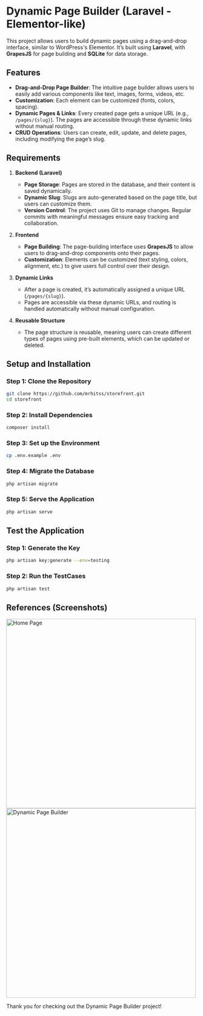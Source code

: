 # Dynamic Page Builder (Laravel - Elementor-like)

This project allows users to build dynamic pages using a drag-and-drop interface, similar to WordPress's Elementor. It’s built using **Laravel**, with **GrapesJS** for page building and **SQLite** for data storage.

## Features

- **Drag-and-Drop Page Builder**: The intuitive page builder allows users to easily add various components like text, images, forms, videos, etc.
- **Customization**: Each element can be customized (fonts, colors, spacing).
- **Dynamic Pages & Links**: Every created page gets a unique URL (e.g., `/pages/{slug}`). The pages are accessible through these dynamic links without manual routing.
- **CRUD Operations**: Users can create, edit, update, and delete pages, including modifying the page’s slug.

## Requirements

1. **Backend (Laravel)**
    - **Page Storage**: Pages are stored in the database, and their content is saved dynamically.
    - **Dynamic Slug**: Slugs are auto-generated based on the page title, but users can customize them.
    - **Version Control**: The project uses Git to manage changes. Regular commits with meaningful messages ensure easy tracking and collaboration.

2. **Frontend**
    - **Page Building**: The page-building interface uses **GrapesJS** to allow users to drag-and-drop components onto their pages.
    - **Customization**: Elements can be customized (text styling, colors, alignment, etc.) to give users full control over their design.

3. **Dynamic Links**
    - After a page is created, it’s automatically assigned a unique URL (`/pages/{slug}`).
    - Pages are accessible via these dynamic URLs, and routing is handled automatically without manual configuration.

4. **Reusable Structure**
    - The page structure is reusable, meaning users can create different types of pages using pre-built elements, which can be updated or deleted.

## Setup and Installation

### Step 1: Clone the Repository

```bash
git clone https://github.com/mrhitss/storefront.git
cd storefront
```

### Step 2: Install Dependencies

```bash
composer install
```

### Step 3: Set up the Environment

```bash
cp .env.example .env
```

### Step 4: Migrate the Database

```bash
php artisan migrate
```

### Step 5: Serve the Application
```bash
php artisan serve
```

## Test the Application

### Step 1: Generate the Key
```bash
php artisan key:generate --env=testing
```

### Step 2: Run the TestCases
```bash
php artisan test
```

## References (Screenshots)

<img width="500" alt="Home Page" src="https://github.com/user-attachments/assets/d481eb27-f919-420c-a29e-2045b63fa12a">
<img width="500" alt="Dynamic Page Builder" src="https://github.com/user-attachments/assets/7bf173cb-ecdd-472d-b8cb-823e85ed2453">



Thank you for checking out the Dynamic Page Builder project!
